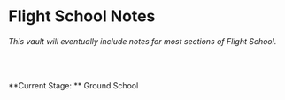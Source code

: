 # Flight School Notes
###### This vault will eventually include notes for most sections of Flight School.
<br />

**Current Stage: ** Ground School